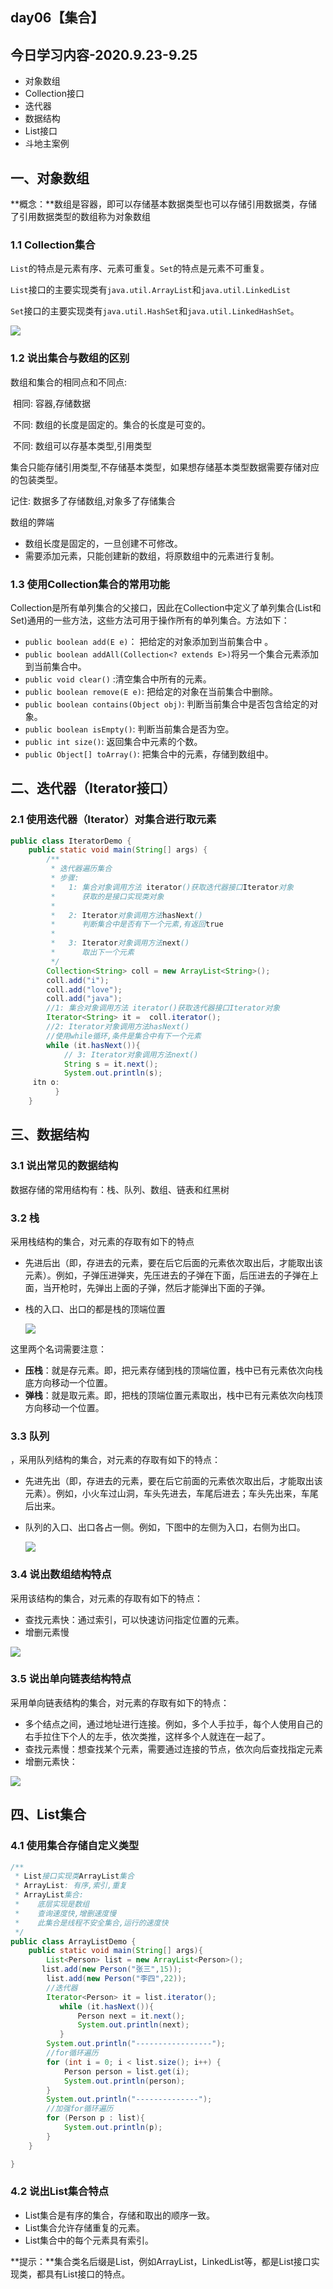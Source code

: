## day06【集合】

## 今日学习内容-2020.9.23-9.25

- 对象数组
- Collection接口
- 迭代器
- 数据结构
- List接口
- 斗地主案例

## 一、对象数组

**概念：**数组是容器，即可以存储基本数据类型也可以存储引用数据类，存储了引用数据类型的数组称为对象数组

### 1.1 Collection集合

`List`的特点是元素有序、元素可重复。`Set`的特点是元素不可重复。

`List`接口的主要实现类有`java.util.ArrayList`和`java.util.LinkedList`

`Set`接口的主要实现类有`java.util.HashSet`和`java.util.LinkedHashSet`。

![](https://cdn.jsdelivr.net/gh/kun213/picbed/img/20200926233514.jpg)

### 1.2 说出集合与数组的区别

数组和集合的相同点和不同点:

​          相同: 容器,存储数据

​          不同: 数组的长度是固定的。集合的长度是可变的。

​         不同: 数组可以存基本类型,引用类型

​          集合只能存储引用类型,不存储基本类型，如果想存储基本类型数据需要存储对应的包装类型。

记住: 数据多了存储数组,对象多了存储集合

数组的弊端

- 数组长度是固定的，一旦创建不可修改。
- 需要添加元素，只能创建新的数组，将原数组中的元素进行复制。

### 1.3 使用Collection集合的常用功能

Collection是所有单列集合的父接口，因此在Collection中定义了单列集合(List和Set)通用的一些方法，这些方法可用于操作所有的单列集合。方法如下：

- `public boolean add(E e)`：  把给定的对象添加到当前集合中 。
- `public boolean addAll(Collection<? extends E>)`将另一个集合元素添加到当前集合中。
- `public void clear()` :清空集合中所有的元素。
- `public boolean remove(E e)`: 把给定的对象在当前集合中删除。
- `public boolean contains(Object obj)`: 判断当前集合中是否包含给定的对象。
- `public boolean isEmpty()`: 判断当前集合是否为空。
- `public int size()`: 返回集合中元素的个数。
- `public Object[] toArray()`: 把集合中的元素，存储到数组中。

## 二、迭代器（Iterator接口）

### 2.1 使用迭代器（Iterator）对集合进行取元素

```java
public class IteratorDemo {
    public static void main(String[] args) {
        /**
         * 迭代器遍历集合
         * 步骤:
         *   1: 集合对象调用方法 iterator()获取迭代器接口Iterator对象
         *      获取的是接口实现类对象
         *
         *   2: Iterator对象调用方法hasNext()
         *      判断集合中是否有下一个元素,有返回true
         *
         *   3: Iterator对象调用方法next()
         *      取出下一个元素
         */
        Collection<String> coll = new ArrayList<String>();
        coll.add("i");
        coll.add("love");
        coll.add("java");
        //1: 集合对象调用方法 iterator()获取迭代器接口Iterator对象
        Iterator<String> it =  coll.iterator();
        //2: Iterator对象调用方法hasNext()
        //使用while循环,条件是集合中有下一个元素
        while (it.hasNext()){
            // 3: Iterator对象调用方法next()
            String s = it.next();
            System.out.println(s);
	 itn o:
          }
    }
```

## 三、数据结构

### 3.1 说出常见的数据结构

数据存储的常用结构有：栈、队列、数组、链表和红黑树

### 3.2 栈

采用栈结构的集合，对元素的存取有如下的特点

- 先进后出（即，存进去的元素，要在后它后面的元素依次取出后，才能取出该元素）。例如，子弹压进弹夹，先压进去的子弹在下面，后压进去的子弹在上面，当开枪时，先弹出上面的子弹，然后才能弹出下面的子弹。

- 栈的入口、出口的都是栈的顶端位置

  ![](https://cdn.jsdelivr.net/gh/kun213/picbed/img/20200927085218.png)

这里两个名词需要注意：

- **压栈**：就是存元素。即，把元素存储到栈的顶端位置，栈中已有元素依次向栈底方向移动一个位置。
- **弹栈**：就是取元素。即，把栈的顶端位置元素取出，栈中已有元素依次向栈顶方向移动一个位置。

### 3.3 队列

，采用队列结构的集合，对元素的存取有如下的特点：

- 先进先出（即，存进去的元素，要在后它前面的元素依次取出后，才能取出该元素）。例如，小火车过山洞，车头先进去，车尾后进去；车头先出来，车尾后出来。

- 队列的入口、出口各占一侧。例如，下图中的左侧为入口，右侧为出口。

  ![](https://cdn.jsdelivr.net/gh/kun213/picbed/img/20200927085227.png)

### 3.4 说出数组结构特点

采用该结构的集合，对元素的存取有如下的特点：

- 查找元素快：通过索引，可以快速访问指定位置的元素。
- 增删元素慢

![](https://cdn.jsdelivr.net/gh/kun213/picbed/img/20200927090022.png)

### 3.5 说出单向链表结构特点

采用单向链表结构的集合，对元素的存取有如下的特点：

- 多个结点之间，通过地址进行连接。例如，多个人手拉手，每个人使用自己的右手拉住下个人的左手，依次类推，这样多个人就连在一起了。
- 查找元素慢：想查找某个元素，需要通过连接的节点，依次向后查找指定元素
- 增删元素快：

![](https://cdn.jsdelivr.net/gh/kun213/picbed/img/20200927090203.png)

## 四、List集合

### 4.1 使用集合存储自定义类型

```java
/**
 * List接口实现类ArrayList集合
 * ArrayList: 有序,索引,重复
 * ArrayList集合:
 *    底层实现是数组
 *    查询速度快,增删速度慢
 *    此集合是线程不安全集合,运行的速度快
 */
public class ArrayListDemo {
    public static void main(String[] args){
        List<Person> list = new ArrayList<Person>();
       list.add(new Person("张三",15));
        list.add(new Person("李四",22));
        //迭代器
        Iterator<Person> it = list.iterator();
           while (it.hasNext()){
               Person next = it.next();
               System.out.println(next);
           }
        System.out.println("-----------------");
        //for循环遍历
        for (int i = 0; i < list.size(); i++) {
            Person person = list.get(i);
            System.out.println(person);
        }
        System.out.println("--------------");
        //加强for循环遍历
        for (Person p : list){
            System.out.println(p);
        }
    }

}
```

### 4.2 说出List集合特点

- List集合是有序的集合，存储和取出的顺序一致。
- List集合允许存储重复的元素。
- List集合中的每个元素具有索引。

**提示：**集合类名后缀是List，例如ArrayList，LinkedList等，都是List接口实现类，都具有List接口的特点。

